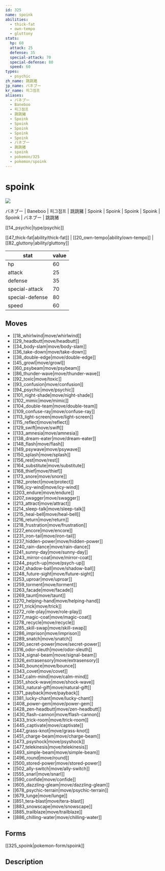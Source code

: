 ```yaml
---
id: 325
name: spoink
abilities:
  - thick-fat
  - own-tempo
  - gluttony
stats:
  hp: 60
  attack: 25
  defense: 35
  special-attack: 70
  special-defense: 80
  speed: 60
types:
  - psychic
zh_name: 跳跳猪
jp_name: バネブー
kr_name: 피그점프
aliases:
  - バネブー
  - Baneboo
  - 피그점프
  - 跳跳豬
  - Spoink
  - Spoink
  - Spoink
  - Spoink
  - Spoink
  - バネブー
  - 跳跳猪
  - spoink
  - pokemon/325
  - pokemon/spoink
---
```

# spoink

![](https://raw.githubusercontent.com/PokeAPI/sprites/master/sprites/pokemon/325.png)

バネブー | Baneboo | 피그점프 | 跳跳豬 | Spoink | Spoink | Spoink | Spoink | Spoink | バネブー | 跳跳猪

[[14_psychic|type/psychic]]

[[47_thick-fat|ability/thick-fat]] | [[20_own-tempo|ability/own-tempo]] | [[82_gluttony|ability/gluttony]]

|stat|value|
|---|---|
|hp|60|
|attack|25|
|defense|35|
|special-attack|70|
|special-defense|80|
|speed|60|


## Moves

- [[18_whirlwind|move/whirlwind]]
- [[29_headbutt|move/headbutt]]
- [[34_body-slam|move/body-slam]]
- [[36_take-down|move/take-down]]
- [[38_double-edge|move/double-edge]]
- [[45_growl|move/growl]]
- [[60_psybeam|move/psybeam]]
- [[86_thunder-wave|move/thunder-wave]]
- [[92_toxic|move/toxic]]
- [[93_confusion|move/confusion]]
- [[94_psychic|move/psychic]]
- [[101_night-shade|move/night-shade]]
- [[102_mimic|move/mimic]]
- [[104_double-team|move/double-team]]
- [[109_confuse-ray|move/confuse-ray]]
- [[113_light-screen|move/light-screen]]
- [[115_reflect|move/reflect]]
- [[129_swift|move/swift]]
- [[133_amnesia|move/amnesia]]
- [[138_dream-eater|move/dream-eater]]
- [[148_flash|move/flash]]
- [[149_psywave|move/psywave]]
- [[150_splash|move/splash]]
- [[156_rest|move/rest]]
- [[164_substitute|move/substitute]]
- [[168_thief|move/thief]]
- [[173_snore|move/snore]]
- [[182_protect|move/protect]]
- [[196_icy-wind|move/icy-wind]]
- [[203_endure|move/endure]]
- [[207_swagger|move/swagger]]
- [[213_attract|move/attract]]
- [[214_sleep-talk|move/sleep-talk]]
- [[215_heal-bell|move/heal-bell]]
- [[216_return|move/return]]
- [[218_frustration|move/frustration]]
- [[227_encore|move/encore]]
- [[231_iron-tail|move/iron-tail]]
- [[237_hidden-power|move/hidden-power]]
- [[240_rain-dance|move/rain-dance]]
- [[241_sunny-day|move/sunny-day]]
- [[243_mirror-coat|move/mirror-coat]]
- [[244_psych-up|move/psych-up]]
- [[247_shadow-ball|move/shadow-ball]]
- [[248_future-sight|move/future-sight]]
- [[253_uproar|move/uproar]]
- [[259_torment|move/torment]]
- [[263_facade|move/facade]]
- [[269_taunt|move/taunt]]
- [[270_helping-hand|move/helping-hand]]
- [[271_trick|move/trick]]
- [[272_role-play|move/role-play]]
- [[277_magic-coat|move/magic-coat]]
- [[278_recycle|move/recycle]]
- [[285_skill-swap|move/skill-swap]]
- [[286_imprison|move/imprison]]
- [[289_snatch|move/snatch]]
- [[290_secret-power|move/secret-power]]
- [[316_odor-sleuth|move/odor-sleuth]]
- [[324_signal-beam|move/signal-beam]]
- [[326_extrasensory|move/extrasensory]]
- [[340_bounce|move/bounce]]
- [[343_covet|move/covet]]
- [[347_calm-mind|move/calm-mind]]
- [[351_shock-wave|move/shock-wave]]
- [[363_natural-gift|move/natural-gift]]
- [[371_payback|move/payback]]
- [[381_lucky-chant|move/lucky-chant]]
- [[408_power-gem|move/power-gem]]
- [[428_zen-headbutt|move/zen-headbutt]]
- [[430_flash-cannon|move/flash-cannon]]
- [[433_trick-room|move/trick-room]]
- [[445_captivate|move/captivate]]
- [[447_grass-knot|move/grass-knot]]
- [[451_charge-beam|move/charge-beam]]
- [[473_psyshock|move/psyshock]]
- [[477_telekinesis|move/telekinesis]]
- [[493_simple-beam|move/simple-beam]]
- [[496_round|move/round]]
- [[500_stored-power|move/stored-power]]
- [[502_ally-switch|move/ally-switch]]
- [[555_snarl|move/snarl]]
- [[590_confide|move/confide]]
- [[605_dazzling-gleam|move/dazzling-gleam]]
- [[678_psychic-terrain|move/psychic-terrain]]
- [[679_lunge|move/lunge]]
- [[851_tera-blast|move/tera-blast]]
- [[883_snowscape|move/snowscape]]
- [[885_trailblaze|move/trailblaze]]
- [[886_chilling-water|move/chilling-water]]

## Forms



[[325_spoink|pokemon-form/spoink]]

## Description



